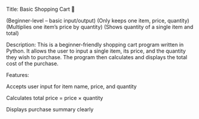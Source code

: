 Title: Basic Shopping Cart 🛒

(Beginner-level – basic input/output)
(Only keeps one item, price, quantity)
(Multiplies one item’s price by quantity)
(Shows quantity of a single item and total)


Description:
This is a beginner-friendly shopping cart program written in Python. It allows the user to input a single item, its price, and the quantity they wish to purchase. The program then calculates and displays the total cost of the purchase.

Features:

Accepts user input for item name, price, and quantity

Calculates total price = price × quantity

Displays purchase summary clearly

